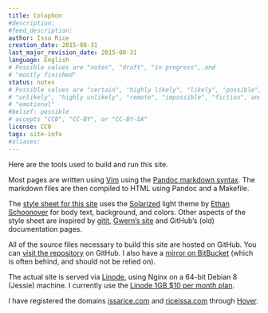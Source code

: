 ```yaml
---
title: Colophon
#description: 
#feed_description: 
author: Issa Rice
creation_date: 2015-08-31
last_major_revision_date: 2015-08-31
language: English
# Possible values are "notes", "draft", "in progress", and
# "mostly finished"
status: notes
# Possible values are "certain", "highly likely", "likely", "possible",
# "unlikely", "highly unlikely", "remote", "impossible", "fiction", and
# "emotional"
#belief: possible
# accepts "CC0", "CC-BY", or "CC-BY-SA"
license: CC0
tags: site-info
#aliases: 
---
```


Here are the tools used to build and run this site.

Most pages are written using [Vim](http://www.vim.org/) using the [Pandoc markdown syntax](http://johnmacfarlane.net/pandoc/README.html#pandocs-markdown).
The markdown files are then compiled to HTML using Pandoc and a Makefile.

The [style sheet for this site](https://github.com/riceissa/issarice.com/blob/master/css/solarized_light.css) uses the [Solarized](http://ethanschoonover.com/solarized) light theme by [Ethan Schoonover](http://ethanschoonover.com/) for body text, background, and colors.
Other aspects of the style sheet are inspired by [gitit](http://gitit.johnmacfarlane.net/), [Gwern’s site](http://www.gwern.net/About#tools) and GitHub’s (old) documentation pages.

All of the source files necessary to build this site are hosted on GitHub.
You can [visit the repository](https://github.com/riceissa/riceissa.com) on GitHub.
I also have a [mirror on BitBucket](https://bitbucket.org/riceissa/issarice.com/) (which is often behind, and should not be relied on).

The actual site is served via [Linode](https://www.linode.com/), using Nginx on a 64-bit Debian 8 (Jessie) machine.
I currently use the [Linode 1GB \$10 per month plan](https://www.linode.com/pricing).

I have registered the domains [issarice.com](http://issarice.com) and [riceissa.com](http://riceissa.com) through [Hover](https://www.hover.com/).
